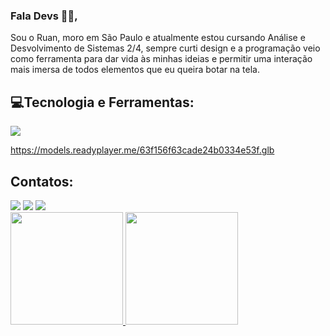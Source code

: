 ### Fala Devs 👩‍💻, 
Sou o Ruan, moro em São Paulo e atualmente estou cursando Análise e Desvolvimento de Sistemas 2/4,
sempre curti design e a programação veio como ferramenta para dar vida às minhas ideias e permitir uma interação mais imersa de todos elementos que eu queira botar na tela.


## 💻Tecnologia e Ferramentas:
<img src="https://cdn.jsdelivr.net/gh/devicons/devicon/icons/html5/html5-original.svg" />
          
https://models.readyplayer.me/63f156f63cade24b0334e53f.glb

## Contatos:
<div>
<a href="https://instagram.com/malasarts.png" target="_blank"><img src="https://img.shields.io/badge/-Instagram-%23E4405F?style=for-the-badge&logo=instagram&logoColor=white" target="_blank"></a>
<a href = "mailto:contato@carlosruanro@gmail.com"><img src="https://img.shields.io/badge/Gmail-D14836?style=for-the-badge&logo=gmail&logoColor=white" target="_blank"></a>
<a href="https://www.linkedin.com/in/ruan-c-rodrigues-9b3276236/" target="_blank"><img src="https://img.shields.io/badge/-LinkedIn-%230077B5?style=for-the-badge&logo=linkedin&logoColor=white" target="_blank"></a>   
</div>

<div>
<a href="https://github.com/helloWorldRuan">
<img height="180em" src="https://github-readme-stats.vercel.app/api/top-langs/?username=seu-usuário-aqui&layout=compact&langs_count=7&theme=dracula"/>
<img height="180em" src="https://github-readme-stats.vercel.app/api?username=seu-usuário-aqui&show_icons=true&theme=dracula&include_all_commits=true&count_private=true"/>
</div>
